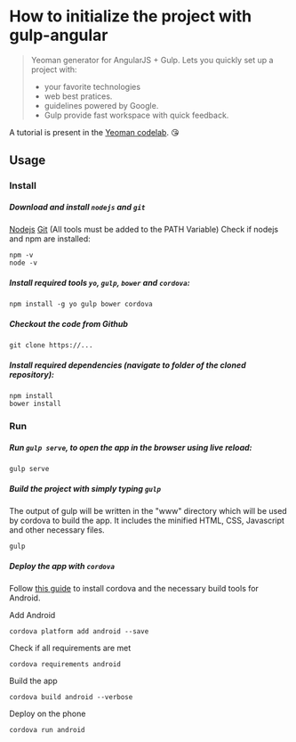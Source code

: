 # How to initialize the project with gulp-angular 


> Yeoman generator for AngularJS + Gulp.
> Lets you quickly set up a project with:
> * your favorite technologies
> * web best pratices.
> * guidelines powered by Google.
> * Gulp provide fast workspace with quick feedback.

A tutorial is present in the [Yeoman codelab](http://yeoman.io/codelab/). :kissing_heart:

## Usage

### Install

##### Download and install `nodejs` and  `git`
[Nodejs](https://nodejs.org/en/)
[Git](https://git-scm.com/download/win)
(All tools must be added to the PATH Variable)
Check if nodejs and npm are installed: 
```
npm -v
node -v
```

##### Install required tools `yo`, `gulp`, `bower` and `cordova`:
```
npm install -g yo gulp bower cordova
```

##### Checkout the code from Github
```
git clone https://...
```

##### Install required dependencies (navigate to folder of the cloned repository):
```
npm install
bower install
```


### Run

##### Run `gulp serve`, to open the app in the browser using live reload:
```
gulp serve
```


##### Build the project with simply typing `gulp`
The output of gulp will be written in the "www" directory which will be used by cordova to build the app. It includes the minified HTML, CSS, Javascript and other necessary files.
```
gulp
```


##### Deploy the app with `cordova`
Follow [this guide](https://cordova.apache.org/docs/en/latest/guide/platforms/android/index.html) to install cordova and the necessary build tools for Android.


Add Android
```
cordova platform add android --save
```
Check if all requirements are met
```
cordova requirements android
```
Build the app
```
cordova build android --verbose
```
Deploy on the phone
```
cordova run android
```
